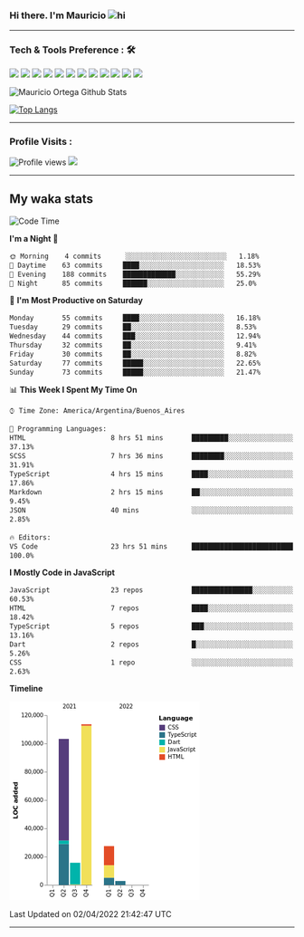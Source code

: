 ### Hi there. I'm Mauricio <img src="https://user-images.githubusercontent.com/1303154/88677602-1635ba80-d120-11ea-84d8-d263ba5fc3c0.gif" width="28px" alt="hi">


<!--
**Nekzus/Nekzus** is a ✨ _special_ ✨ repository because its `README.md` (this file) appears on your GitHub profile.

Here are some ideas to get you started:

- 🔭 I’m currently working on ...
- 🌱 I’m currently learning ...
- 👯 I’m looking to collaborate on ...
- 🤔 I’m looking for help with ...
- 💬 Ask me about ...
- 📫 How to reach me: ...
- 😄 Pronouns: ...
- ⚡ Fun fact: ...
-->

  
---

### Tech & Tools Preference : 🛠

<img src = "https://img.shields.io/badge/-HTML5-E34F26?style=flat&logo=html5&logoColor=white"> <img src = "https://img.shields.io/badge/-CSS3-1572B6?style=flat&logo=css3&logoColor=white">
<img src="https://img.shields.io/badge/-Bootstrap-563D7C?style=flat&logo=bootstrap&logoColor=white">
<img src="https://img.shields.io/badge/-JavaScript-eed718?style=flat&logo=javascript&logoColor=ffffff">
<img src="https://img.shields.io/badge/-Sass-cc6699?style=flat&logo=sass&logoColor=ffffff">
<img src="https://img.shields.io/badge/-React-000000?style=flat&logo=react&logoColor=00c8ff">
<img src="https://img.shields.io/badge/-Node.js-3C873A?style=flat&logo=Node.js&logoColor=white">
<img src="https://img.shields.io/badge/-Firebase-FFA611?style=flat&logo=firebase&logoColor=FFFFFF">
<img src="http://img.shields.io/badge/-Git-F1502F?style=flat&logo=git&logoColor=FFFFFF">
<img src="http://img.shields.io/badge/-Github-000000?style=flat&logo=github&logoColor=FFFFFF">
<img src="http://img.shields.io/badge/-VS%20Code-007ACC?style=flat&logo=visual%20studio%20code&logoColor=white">
<img src="http://img.shields.io/badge/-Vercel-black?style=flat&logo=vercel&logoColor=white">

![Mauricio Ortega Github Stats](https://github-readme-stats.vercel.app/api?username=Nekzus&show_icons=true&title_color=fff&icon_color=79ff97&text_color=9f9f9f&bg_color=151515)

[![Top Langs](https://github-readme-stats.vercel.app/api/top-langs/?username=Nekzus&layout=compact&title_color=fff&icon_color=79ff97&text_color=9f9f9f&bg_color=151515)](https://github.com/anuraghazra/github-readme-stats)

---

### Profile Visits :
  
![Profile views](https://gpvc.arturio.dev/Nekzus)  <img src="https://img.shields.io/github/followers/Nekzus?label=Follow" style=" float:left, margin-right:10px" />

---


## My waka stats
<!--START_SECTION:waka-->
![Code Time](http://img.shields.io/badge/Code%20Time-773%20hrs%2056%20mins-blue)

**I'm a Night 🦉** 

```text
🌞 Morning    4 commits      ░░░░░░░░░░░░░░░░░░░░░░░░░   1.18% 
🌆 Daytime    63 commits     ████░░░░░░░░░░░░░░░░░░░░░   18.53% 
🌃 Evening    188 commits    █████████████░░░░░░░░░░░░   55.29% 
🌙 Night      85 commits     ██████░░░░░░░░░░░░░░░░░░░   25.0%

```
📅 **I'm Most Productive on Saturday** 

```text
Monday       55 commits     ████░░░░░░░░░░░░░░░░░░░░░   16.18% 
Tuesday      29 commits     ██░░░░░░░░░░░░░░░░░░░░░░░   8.53% 
Wednesday    44 commits     ███░░░░░░░░░░░░░░░░░░░░░░   12.94% 
Thursday     32 commits     ██░░░░░░░░░░░░░░░░░░░░░░░   9.41% 
Friday       30 commits     ██░░░░░░░░░░░░░░░░░░░░░░░   8.82% 
Saturday     77 commits     █████░░░░░░░░░░░░░░░░░░░░   22.65% 
Sunday       73 commits     █████░░░░░░░░░░░░░░░░░░░░   21.47%

```


📊 **This Week I Spent My Time On** 

```text
⌚︎ Time Zone: America/Argentina/Buenos_Aires

💬 Programming Languages: 
HTML                     8 hrs 51 mins       █████████░░░░░░░░░░░░░░░░   37.13% 
SCSS                     7 hrs 36 mins       ████████░░░░░░░░░░░░░░░░░   31.91% 
TypeScript               4 hrs 15 mins       ████░░░░░░░░░░░░░░░░░░░░░   17.86% 
Markdown                 2 hrs 15 mins       ██░░░░░░░░░░░░░░░░░░░░░░░   9.45% 
JSON                     40 mins             ░░░░░░░░░░░░░░░░░░░░░░░░░   2.85%

🔥 Editors: 
VS Code                  23 hrs 51 mins      █████████████████████████   100.0%

```

**I Mostly Code in JavaScript** 

```text
JavaScript               23 repos            ███████████████░░░░░░░░░░   60.53% 
HTML                     7 repos             ████░░░░░░░░░░░░░░░░░░░░░   18.42% 
TypeScript               5 repos             ███░░░░░░░░░░░░░░░░░░░░░░   13.16% 
Dart                     2 repos             █░░░░░░░░░░░░░░░░░░░░░░░░   5.26% 
CSS                      1 repo              ░░░░░░░░░░░░░░░░░░░░░░░░░   2.63%

```


**Timeline**

![Chart not found](https://raw.githubusercontent.com/Nekzus/Nekzus/main/charts/bar_graph.png) 


 Last Updated on 02/04/2022 21:42:47 UTC
<!--END_SECTION:waka-->

---
